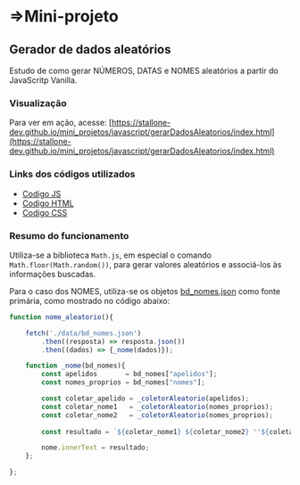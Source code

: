 # =>Mini-projeto

## Gerador de dados aleatórios

Estudo de como gerar NÚMEROS, DATAS e NOMES aleatórios a partir do JavaScritp Vanilla.

### Visualização

Para ver em ação, acesse:
[https://stallone-dev.github.io/mini_projetos/javascript/gerarDadosAleatorios/index.html](https://stallone-dev.github.io/mini_projetos/javascript/gerarDadosAleatorios/index.html)

### Links dos códigos utilizados

- [Codigo JS](https://github.com/stallone-dev/mini_projetos/blob/master/javascript/gerarDadosAleatorios/src/gerador.js)
- [Codigo HTML](https://github.com/stallone-dev/mini_projetos/blob/master/javascript/gerarDadosAleatorios/index.html)
- [Codigo CSS](https://github.com/stallone-dev/mini_projetos/blob/master/javascript/gerarDadosAleatorios/style/style.css)

### Resumo do funcionamento

Utiliza-se a biblioteca ``Math.js``, em especial o comando ``Math.floor(Math.random())``, para gerar valores aleatórios e associá-los às informações buscadas.

Para o caso dos NOMES, utiliza-se os objetos [bd_nomes.json](https://github.com/stallone-dev/mini_projetos/blob/master/javascript/gerarDadosAleatorios/data/bd_nomes.json) como fonte primária, como mostrado no código abaixo:

```js
function nome_aleatorio(){

    fetch('./data/bd_nomes.json')
        .then((resposta) => resposta.json())
        .then((dados) => {_nome(dados)});

    function _nome(bd_nomes){
        const apelidos       = bd_nomes["apelidos"];
        const nomes_proprios = bd_nomes["nomes"];

        const coletar_apelido = _coletorAleatorio(apelidos);
        const coletar_nome1   = _coletorAleatorio(nomes_proprios);
        const coletar_nome2   = _coletorAleatorio(nomes_proprios);
        
        const resultado = `${coletar_nome1} ${coletar_nome2} ''${coletar_apelido}''`;

        nome.innerText = resultado;
    };

};
```

